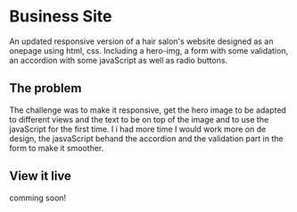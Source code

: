 # Business Site
An updated responsive version of a hair salon's website designed as an onepage using html, css. Including a hero-img, a form with some validation, an accordion with some javaScript as well as radio buttons.

## The problem

The challenge was to make it responsive, get the hero image to be adapted to different views and the text to be on top of the image and to use the javaScript for the first time. I i had more time I would work more on de design, the jasvaScript behand the accordion and the validation part in the form to make it smoother.

## View it live
comming soon!
